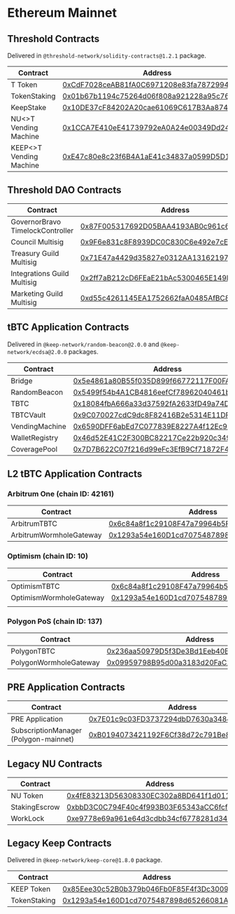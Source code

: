 # Ethereum Mainnet

## Threshold Contracts

Delivered in `@threshold-network/solidity-contracts@1.2.1` package.

<table><thead><tr><th width="186.54782383508018">Contract</th><th>Address</th></tr></thead><tbody><tr><td>T Token</td><td><a href="https://etherscan.io/address/0xCdF7028ceAB81fA0C6971208e83fa7872994beE5">0xCdF7028ceAB81fA0C6971208e83fa7872994beE5</a></td></tr><tr><td>TokenStaking</td><td><a href="https://etherscan.io/address/0x01b67b1194c75264d06f808a921228a95c765dd7">0x01b67b1194c75264d06f808a921228a95c765dd7</a></td></tr><tr><td>KeepStake</td><td><a href="https://etherscan.io/address/0x10DE37cF84202A20cae61069C617B3Aa874aF8b4">0x10DE37cF84202A20cae61069C617B3Aa874aF8b4</a></td></tr><tr><td>NU&#x3C;>T Vending Machine</td><td><a href="https://etherscan.io/address/0x1CCA7E410eE41739792eA0A24e00349Dd247680e">0x1CCA7E410eE41739792eA0A24e00349Dd247680e</a></td></tr><tr><td>KEEP&#x3C;>T Vending Machine</td><td><a href="https://etherscan.io/address/0xE47c80e8c23f6B4A1aE41c34837a0599D5D16bb0">0xE47c80e8c23f6B4A1aE41c34837a0599D5D16bb0</a></td></tr></tbody></table>

## Threshold DAO Contracts

| Contract                         | Address                                                                                                               |
| -------------------------------- | --------------------------------------------------------------------------------------------------------------------- |
| GovernorBravo TimelockController | [0x87F005317692D05BAA4193AB0c961c69e175f45f](https://etherscan.io/address/0x87F005317692D05BAA4193AB0c961c69e175f45f) |
| Council Multisig                 | [0x9F6e831c8F8939DC0C830C6e492e7cEf4f9C2F5f](https://etherscan.io/address/0x9F6e831c8F8939DC0C830C6e492e7cEf4f9C2F5f) |
| Treasury Guild Multisig          | [0x71E47a4429d35827e0312AA13162197C23287546](https://etherscan.io/address/0x71E47a4429d35827e0312AA13162197C23287546) |
| Integrations Guild Multisig      | [0x2ff7aB212cD6FEaE21bAc5300465E149FB6b85a9](https://etherscan.io/address/0x2ff7aB212cD6FEaE21bAc5300465E149FB6b85a9) |
| Marketing Guild Multisig         | [0xd55c4261145EA1752662faA0485AfBC8C431b0CA](https://etherscan.io/address/0xd55c4261145EA1752662faA0485AfBC8C431b0CA) |

## tBTC Application Contracts

Delivered in `@keep-network/random-beacon@2.0.0` and `@keep-network/ecdsa@2.0.0` packages.

| Contract       | Address                                                                                                               |
| -------------- | --------------------------------------------------------------------------------------------------------------------- |
| Bridge         | [0x5e4861a80B55f035D899f66772117F00FA0E8e7B](https://etherscan.io/address/0x5e4861a80B55f035D899f66772117F00FA0E8e7B) |
| RandomBeacon   | [0x5499f54b4A1CB4816eefCf78962040461be3D80b](https://etherscan.io/address/0x5499f54b4A1CB4816eefCf78962040461be3D80b) |
| TBTC           | [0x18084fbA666a33d37592fA2633fD49a74DD93a88](https://etherscan.io/address/0x18084fbA666a33d37592fA2633fD49a74DD93a88) |
| TBTCVault      | [0x9C070027cdC9dc8F82416B2e5314E11DFb4FE3CD](https://etherscan.io/address/0x9C070027cdC9dc8F82416B2e5314E11DFb4FE3CD) |
| VendingMachine | [0x6590DFF6abEd7C077839E8227A4f12Ec90E6D85F](https://etherscan.io/address/0x6590DFF6abEd7C077839E8227A4f12Ec90E6D85F) |
| WalletRegistry | [0x46d52E41C2F300BC82217Ce22b920c34995204eb](https://etherscan.io/address/0x46d52E41C2F300BC82217Ce22b920c34995204eb) |
| CoveragePool   | [0x7D7B622C07f216d99eFc3EfB9Cf71872F46D811A](https://etherscan.io/address/0x7D7B622C07f216d99eFc3EfB9Cf71872F46D811A) |

## L2 tBTC Application Contracts

### Arbitrum One (chain ID: 42161)

| Contract                | Address                                                                                                              |
| ----------------------- | -------------------------------------------------------------------------------------------------------------------- |
| ArbitrumTBTC            | [0x6c84a8f1c29108F47a79964b5Fe888D4f4D0dE40](https://arbiscan.io/address/0x6c84a8f1c29108F47a79964b5Fe888D4f4D0dE40) |
| ArbitrumWormholeGateway | [0x1293a54e160D1cd7075487898d65266081A15458](https://arbiscan.io/address/0x1293a54e160D1cd7075487898d65266081A15458) |

### Optimism (chain ID: 10)

| Contract                | Address                                                                                                                          |
| ----------------------- | -------------------------------------------------------------------------------------------------------------------------------- |
| OptimismTBTC            | [0x6c84a8f1c29108F47a79964b5Fe888D4f4D0dE40](https://optimistic.etherscan.io/address/0x6c84a8f1c29108F47a79964b5Fe888D4f4D0dE40) |
| OptimismWormholeGateway | [0x1293a54e160D1cd7075487898d65266081A15458](https://optimistic.etherscan.io/address/0x1293a54e160D1cd7075487898d65266081A15458) |
|                         |                                                                                                                                  |

### Polygon PoS (chain ID: 137)

<table><thead><tr><th width="373">Contract</th><th>Address</th></tr></thead><tbody><tr><td>PolygonTBTC</td><td><a href="https://polygonscan.com/address/0x236aa50979D5f3De3Bd1Eeb40E81137F22ab794b">0x236aa50979D5f3De3Bd1Eeb40E81137F22ab794b</a></td></tr><tr><td>PolygonWormholeGateway</td><td><a href="https://polygonscan.com/address/0x09959798B95d00a3183d20FaC298E4594E599eab">0x09959798B95d00a3183d20FaC298E4594E599eab</a></td></tr></tbody></table>

## PRE Application Contracts

| Contract                              | Address                                                                                                               |
| ------------------------------------- | --------------------------------------------------------------------------------------------------------------------- |
| PRE Application                       | [0x7E01c9c03FD3737294dbD7630a34845B0F70E5Dd](https://etherscan.io/address/0x7E01c9c03FD3737294dbD7630a34845B0F70E5Dd) |
| SubscriptionManager (Polygon-mainnet) | [0xB0194073421192F6Cf38d72c791Be8729721A0b3](https://etherscan.io/address/0xB0194073421192F6Cf38d72c791Be8729721A0b3) |

## Legacy NU Contracts

| Contract      | Address                                                                                                                    |
| ------------- | -------------------------------------------------------------------------------------------------------------------------- |
| NU Token      | [0x4fE83213D56308330EC302a8BD641f1d0113A4Cc](https://etherscan.io/address/0x4fE83213D56308330EC302a8BD641f1d0113A4Cc)      |
| StakingEscrow | [0xbbD3C0C794F40c4f993B03F65343aCC6fcfCb2e2](https://etherscan.io/address/0xbbD3C0C794F40c4f993B03F65343aCC6fcfCb2e2#code) |
| WorkLock      | [0xe9778e69a961e64d3cdbb34cf6778281d34667c2](https://etherscan.io/address/0xe9778e69a961e64d3cdbb34cf6778281d34667c2)      |

## Legacy Keep Contracts

Delivered in `@keep-network/keep-core@1.8.0` package.

| Contract     | Address                                                                                                               |
| ------------ | --------------------------------------------------------------------------------------------------------------------- |
| KEEP Token   | [0x85Eee30c52B0b379b046Fb0F85F4f3Dc3009aFEC](https://etherscan.io/address/0x85Eee30c52B0b379b046Fb0F85F4f3Dc3009aFEC) |
| TokenStaking | [0x1293a54e160D1cd7075487898d65266081A15458](https://etherscan.io/address/0x1293a54e160D1cd7075487898d65266081A15458) |
